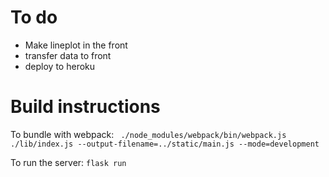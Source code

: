 # To do

- Make lineplot in the front
- transfer data to front
- deploy to heroku

# Build instructions

To bundle with webpack:
``` ./node_modules/webpack/bin/webpack.js ./lib/index.js --output-filename=../static/main.js --mode=development```

To run the server:
```flask run```